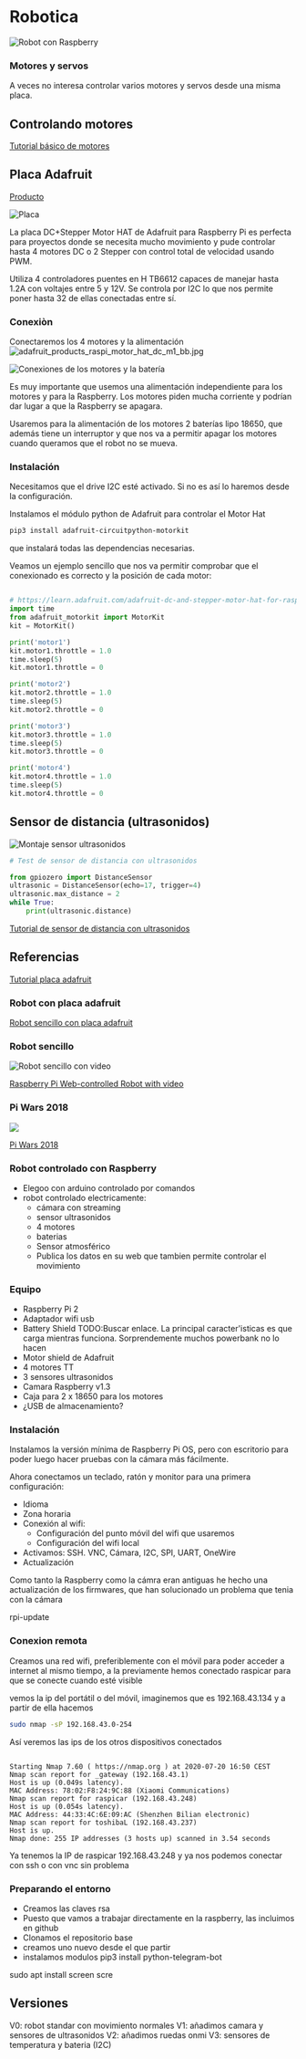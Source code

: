 # Robotica

![Robot con Raspberry](./images/RobotTop.jpg)

### Motores y servos

A veces no interesa controlar varios motores y servos desde una misma placa. 


## Controlando motores

[Tutorial básico de motores](https://projects.raspberrypi.org/en/projects/physical-computing/14)

## Placa Adafruit


[Producto](https://www.adafruit.com/product/2348)



![Placa](https://cdn-shop.adafruit.com/970x728/2348-06.jpg)


La placa DC+Stepper Motor HAT de Adafruit para  Raspberry Pi es perfecta para proyectos donde se necesita mucho movimiento y pude controlar hasta  4 motores DC o  2 Stepper con control total de velocidad usando PWM.

Utiliza 4 controladores puentes en H TB6612 capaces de manejar hasta 1.2A con voltajes entre 5 y 12V. Se controla por I2C lo que nos permite poner hasta 32 de ellas conectadas entre sí.

### Conexiòn

Conectaremos los 4 motores y la alimentación
![adafruit_products_raspi_motor_hat_dc_m1_bb.jpg](./images/adafruit_products_raspi_motor_hat_dc_m1_bb.jpg)


![Conexiones de los motores y la batería](./images/ConexionMotoresBat.jpg)

Es muy importante que usemos una alimentación independiente para los motores y para la Raspberry. Los motores piden mucha corriente y podrían dar lugar a que la Raspberry se apagara.

Usaremos para la alimentación de los motores 2 baterías lipo 18650, que además tiene un interruptor y que nos va a permitir apagar los motores cuando queramos que el robot no se mueva.

### Instalación

Necesitamos que el drive I2C esté activado. Si no es así lo haremos desde la configuración.

Instalamos el módulo python de Adafruit para controlar el Motor Hat

```sh
pip3 install adafruit-circuitpython-motorkit
```

que instalará todas las dependencias necesarias.

Veamos un ejemplo sencillo que nos va permitir comprobar que el conexionado es correcto y la posición de cada motor:

```python

# https://learn.adafruit.com/adafruit-dc-and-stepper-motor-hat-for-raspberry-pi?view=all
import time
from adafruit_motorkit import MotorKit
kit = MotorKit()

print('motor1')
kit.motor1.throttle = 1.0
time.sleep(5)
kit.motor1.throttle = 0

print('motor2')
kit.motor2.throttle = 1.0
time.sleep(5)
kit.motor2.throttle = 0

print('motor3')
kit.motor3.throttle = 1.0
time.sleep(5)
kit.motor3.throttle = 0

print('motor4')
kit.motor4.throttle = 1.0
time.sleep(5)
kit.motor4.throttle = 0

```


## Sensor de distancia (ultrasonidos)

![Montaje sensor ultrasonidos](https://projects-static.raspberrypi.org/projects/physical-computing/225a16929b40a969453040649df87044fc67e670/en/images/wiring-uds.png)



```python
# Test de sensor de distancia con ultrasonidos

from gpiozero import DistanceSensor
ultrasonic = DistanceSensor(echo=17, trigger=4)
ultrasonic.max_distance = 2
while True:
    print(ultrasonic.distance)

```

[Tutorial de sensor de distancia con ultrasonidos](https://projects.raspberrypi.org/en/projects/physical-computing/12)

## Referencias

[Tutorial placa adafruit](https://learn.adafruit.com/adafruit-dc-and-stepper-motor-hat-for-raspberry-pi?view=all)

### Robot con placa adafruit

[Robot sencillo con placa adafruit](https://learn.adafruit.com/simple-raspberry-pi-robot?view=all)


### Robot sencillo

![Robot sencillo con video](https://hackster.imgix.net/uploads/attachments/376456/img_20171108_192721_aAocqmt3yt.jpg?auto=compress%2Cformat&w=900&h=675&fit=min)


[Raspberry Pi Web-controlled Robot with video](https://www.hackster.io/jrance/raspberry-pi-web-controlled-robot-with-video-c1b723)


### Pi Wars 2018

![](http://www.piandchips.co.uk/wp-content/uploads/2018/04/IMG_66491-300x225.jpg)

[Pi Wars 2018](http://www.piandchips.co.uk/uncategorized/pi-wars-2018-the-evolution-of-x-bot-360/)


### Robot controlado con Raspberry

* Elegoo con arduino controlado por comandos
* robot controlado electricamente: 
    * cámara con streaming
    * sensor ultrasonidos 
    * 4 motores 
    * baterias
    * Sensor atmosférico
    * Publica los datos en su web que tambien permite controlar el movimiento

### Equipo

* Raspberry Pi 2
* Adaptador wifi usb
* Battery Shield TODO:Buscar enlace. La principal caracter'isticas es que carga mientras funciona. Sorprendemente muchos powerbank no lo hacen
* Motor shield de Adafruit
* 4 motores TT
* 3 sensores ultrasonidos
* Camara Raspberry v1.3
* Caja para 2 x 18650 para los motores
* ¿USB de almacenamiento?

### Instalación

Instalamos la versión mínima de Raspberry Pi OS, pero con escritorio para poder luego hacer pruebas con la cámara más fácilmente.

Ahora conectamos un teclado, ratón y monitor  para una primera configuración:
* Idioma
* Zona horaria
* Conexión al wifi: 
    * Configuración del punto móvil del wifi que usaremos
    * Configuración del wifi local
* Activamos: SSH. VNC, Cámara, I2C, SPI, UART, OneWire
* Actualización
 
 Como tanto la Raspberry como la cámra eran antiguas he hecho una actualización de los firmwares, que han solucionado un problema que tenia con la cámara

 rpi-update

### Conexion remota

Creamos una red wifi, preferiblemente con el móvil para poder acceder a internet al mismo tiempo, a la previamente hemos conectado raspicar para que se conecte cuando esté visible

vemos la ip del portátil o del móvil, imaginemos que es 192.168.43.134 y a partir de ella hacemos
```sh
sudo nmap -sP 192.168.43.0-254
```
Así veremos las ips de los otros dispositivos conectados

```

Starting Nmap 7.60 ( https://nmap.org ) at 2020-07-20 16:50 CEST
Nmap scan report for _gateway (192.168.43.1)
Host is up (0.049s latency).
MAC Address: 78:02:F8:24:9C:88 (Xiaomi Communications)
Nmap scan report for raspicar (192.168.43.248)
Host is up (0.054s latency).
MAC Address: 44:33:4C:6E:09:AC (Shenzhen Bilian electronic)
Nmap scan report for toshibaL (192.168.43.237)
Host is up.
Nmap done: 255 IP addresses (3 hosts up) scanned in 3.54 seconds
```

Ya tenemos la IP de raspicar 192.168.43.248 y ya nos podemos conectar con ssh o con vnc sin problema


### Preparando el entorno

* Creamos las claves rsa
* Puesto  que vamos a trabajar directamente en la raspberry, las incluimos en github
* Clonamos el repositorio base 
* creamos uno nuevo desde el que partir
* instalamos modulos
pip3 install python-telegram-bot


sudo apt install screen
scre

## Versiones

V0: robot standar con movimiento normales
V1: añadimos camara y sensores de ultrasonidos
V2: añadimos ruedas onmi
V3: sensores de temperatura y bateria (I2C)
